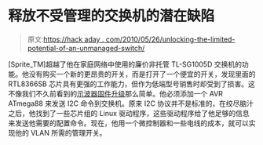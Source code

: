 # 释放不受管理的交换机的潜在缺陷

> 原文:[https://hack aday . com/2010/05/26/unlocking-the-limited-potential-of-an-unmanaged-switch/](https://hackaday.com/2010/05/26/unlocking-the-crippled-potential-of-an-unmanaged-switch/)

[Sprite_TM]超越了他在家庭网络中使用的廉价非托管 TL-SG1005D 交换机的功能。他没有购买一个新的更昂贵的开关，而是打开了一个便宜的开关，发现里面的 RTL8366SB 芯片具有更强的工作能力，但作为低端型号销售时却受到了损害。这不像我们不久前看到的[示波器固件升级](http://hackaday.com/2010/03/31/update-50mhz-to-100mhz-scope-conversion/)那么简单。他必须添加一个 AVR ATmega88 来发送 I2C 命令到交换机。原来 I2C 协议并不是标准的，在绞尽脑汁之后，他找到了一些芯片组的 Linux 驱动程序，这些驱动程序给了他足够的信息来发送他需要的配置命令。现在，他用一个微控制器和一些电线的成本，就可以实现他的 VLAN 所需的管理开关。